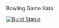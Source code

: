 Bowling Game Kata

[![Build Status](https://travis-ci.org/dave1010/bowling.svg?branch=master)](https://travis-ci.org/dave1010/bowling)
